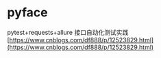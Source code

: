 # pyface
pytest+requests+allure 接口自动化测试实践
<br/>
[https://www.cnblogs.com/df888/p/12523829.html](https://www.cnblogs.com/df888/p/12523829.html)

